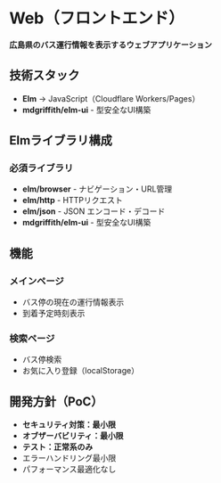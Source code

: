 # Web（フロントエンド）

**広島県のバス運行情報を表示するウェブアプリケーション**

## 技術スタック
- **Elm** → JavaScript（Cloudflare Workers/Pages）
- **mdgriffith/elm-ui** - 型安全なUI構築

## Elmライブラリ構成

### 必須ライブラリ
- **elm/browser** - ナビゲーション・URL管理
- **elm/http** - HTTPリクエスト
- **elm/json** - JSON エンコード・デコード
- **mdgriffith/elm-ui** - 型安全なUI構築

## 機能

### メインページ
- バス停の現在の運行情報表示
- 到着予定時刻表示

### 検索ページ
- バス停検索
- お気に入り登録（localStorage）

## 開発方針（PoC）
- **セキュリティ対策：最小限**
- **オブザーバビリティ：最小限**
- **テスト：正常系のみ**
- エラーハンドリング最小限
- パフォーマンス最適化なし
